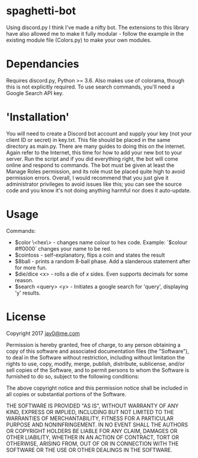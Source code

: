 # spaghetti-bot
Using discord.py I think I've made a nifty bot. The extensions to this library have also allowed me to make it fully modular - follow the example in the existing module file (Colors.py) to make your own modules.

# Dependancies
Requires discord.py, Python >= 3.6. Also makes use of colorama, though this is not explicitly required.
To use search commands, you'll need a Google Search API key.
# 'Installation'
You will need to create a Discord bot account and supply your key (not your client ID or secret) in key.txt. This file should be placed in the same directory as main.py. There are many guides to doing this on the internet.
Again refer to the Internet, this time for how to add your new bot to your server. Run the script and if you did everything right, the bot will come online and respond to commands. The bot must be given at least the Manage Roles permission, and its role must be placed quite high to avoid permission errors. Overall, I would recommend that you just give it administrator privileges to avoid issues like this; you can see the source code and you know it's not doing anything harmful nor does it auto-update.
# Usage
Commands:

- $color \<hex\> - changes name colour to hex code. Example: `$colour #ff0000` changes your name to be red.
- $cointoss - self-explanatory, flips a coin and states the result
- $8ball - prints a random 8-ball phase. Add a slanderous statement after for more fun.
- $die/dice \<x> - rolls a die of *x* sides. Even supports decimals for some reason.
- $search \<query\> \<y\> - Initiates a google search for 'query', displaying 'y' results.

# License

Copyright 2017 jay0@me.com

Permission is hereby granted, free of charge, to any person obtaining a copy of this software and associated documentation files (the "Software"), to deal in the Software without restriction, including without limitation the rights to use, copy, modify, merge, publish, distribute, sublicense, and/or sell copies of the Software, and to permit persons to whom the Software is furnished to do so, subject to the following conditions:

The above copyright notice and this permission notice shall be included in all copies or substantial portions of the Software.

THE SOFTWARE IS PROVIDED "AS IS", WITHOUT WARRANTY OF ANY KIND, EXPRESS OR IMPLIED, INCLUDING BUT NOT LIMITED TO THE WARRANTIES OF MERCHANTABILITY, FITNESS FOR A PARTICULAR PURPOSE AND NONINFRINGEMENT. IN NO EVENT SHALL THE AUTHORS OR COPYRIGHT HOLDERS BE LIABLE FOR ANY CLAIM, DAMAGES OR OTHER LIABILITY, WHETHER IN AN ACTION OF CONTRACT, TORT OR OTHERWISE, ARISING FROM, OUT OF OR IN CONNECTION WITH THE SOFTWARE OR THE USE OR OTHER DEALINGS IN THE SOFTWARE.
